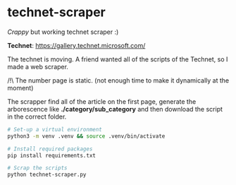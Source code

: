 # technet-scraper
*_Crappy_* but working technet scraper :)

**Technet**: https://gallery.technet.microsoft.com/

The technet is moving. A friend wanted all of the scripts of the Technet, so I made a web scraper.

/!\ The number page is static. (not enough time to make it dynamically at the moment)

The scrapper find all of the article on the first page, generate the arborescence like **./category/sub\_category**  and then download the script in the correct folder.

```bash
# Set-up a virtual environment
python3 -m venv .venv && source .venv/bin/activate

# Install required packages
pip install requirements.txt

# Scrap the scripts
python technet-scraper.py
```
